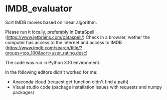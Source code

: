 # IMDB_evaluator
Sort IMDB movies based on linear algorithm.

Please run it locally, preferably in DataSpell (https://www.jetbrains.com/dataspell/)
Check in a browser, wether the computer has access to the internet and access to IMDB (https://www.imdb.com/search/title/?groups=top_100&sort=user_rating,desc)

The code was run in Python 3.10 environment. 

In the following editors didn't worked for me:
- Anaconda cloud (request get function didn't find a path)
- Visual studio code (package installation issues with requests and numpy packages)

